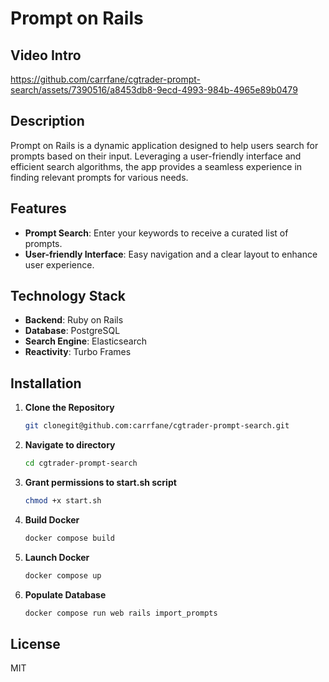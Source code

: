 
# Prompt on Rails
## Video Intro

https://github.com/carrfane/cgtrader-prompt-search/assets/7390516/a8453db8-9ecd-4993-984b-4965e89b0479


## Description
Prompt on Rails is a dynamic application designed to help users search for prompts based on their input. Leveraging a user-friendly interface and efficient search algorithms, the app provides a seamless experience in finding relevant prompts for various needs.

## Features
- **Prompt Search**: Enter your keywords to receive a curated list of prompts.
- **User-friendly Interface**: Easy navigation and a clear layout to enhance user experience.

## Technology Stack
- **Backend**: Ruby on Rails
- **Database**: PostgreSQL
- **Search Engine**: Elasticsearch
- **Reactivity**: Turbo Frames

## Installation
1. **Clone the Repository**
   ```bash
   git clonegit@github.com:carrfane/cgtrader-prompt-search.git
   ```

2. **Navigate to directory**
   ```bash
   cd cgtrader-prompt-search
   ```

3. **Grant permissions to start.sh script**
   ```bash
   chmod +x start.sh
   ```

4. **Build Docker**
   ```bash
   docker compose build
   ```
5. **Launch Docker**
   ```bash
   docker compose up
   ```

6. **Populate Database**
   ```bash
   docker compose run web rails import_prompts
   ```
## License
MIT
